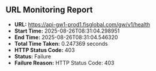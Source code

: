 ## URL Monitoring Report

- **URL:** https://api-gw1-prod1.fisglobal.com/gw/v1/health
- **Start Time:** 2025-08-26T08:31:04.298951
- **End Time:** 2025-08-26T08:31:04.546320
- **Total Time Taken:** 0.247369 seconds
- **HTTP Status Code:** 403
- **Status:** Failure
- **Failure Reason:** HTTP Status Code: 403
